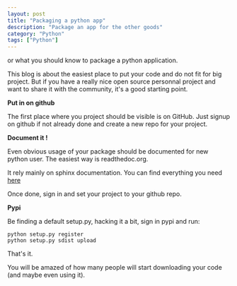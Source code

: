 ```yaml
---
layout: post
title: "Packaging a python app"
description: "Package an app for the other goods"
category: "Python"
tags: ["Python"]
---
```


or what you should know to package a python application.

This blog is about the easiest place to put your code and do not fit for big project.
But if you have a really nice open source personnal project and want to share it with the community, it's a good starting point.


**Put in on github**


The first place where you project should be visible is on GitHub.
Just signup on github if not already done and create a new repo for your project.

**Document it !**

Even obvious usage of your package should be documented for new python user.
The easiest way is readthedoc.org. 

It rely mainly on sphinx documentation. You can find everything you need [here](http://sphinx.pocoo.org/) 

Once done, sign in and set your project to your github repo.

**Pypi**

Be finding a default setup.py, hacking it a bit, sign in pypi and run:

    python setup.py register
    python setup.py sdist upload

That's it.

You will be amazed of how many people will start downloading your code (and maybe even using it).

